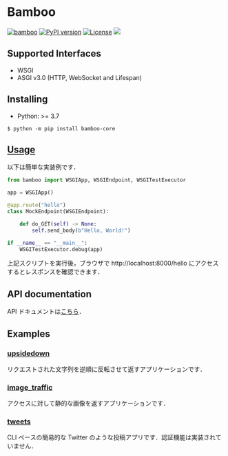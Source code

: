 # Bamboo

[![bamboo](https://github.com/jjj999/bamboo/blob/master/docs/res/bamboo.png?raw=true)](https://jjj999.github.io/bamboo/)
[![PyPI version](https://badge.fury.io/py/bamboo-core.svg)](http://badge.fury.io/py/bamboo-core)
[![License](https://img.shields.io/github/license/mashape/apistatus.svg)](https://pypi.python.org/pypi/bamboo-core/)
[![](https://img.shields.io/badge/docs-stable-blue.svg)](https://jjj999.github.io/bamboo)

## Supported Interfaces

- WSGI
- ASGI v3.0 (HTTP, WebSocket and Lifespan)

## Installing

* Python: >= 3.7

```
$ python -m pip install bamboo-core
```

## [Usage](tutorials/concept.md)

以下は簡単な実装例です．

```python
from bamboo import WSGIApp, WSGIEndpoint, WSGITestExecutor

app = WSGIApp()

@app.route("hello")
class MockEndpoint(WSGIEndpoint):

    def do_GET(self) -> None:
        self.send_body(b"Hello, World!")

if __name__ == "__main__":
    WSGITestExecutor.debug(app)
```

上記スクリプトを実行後，ブラウザで http://localhost:8000/hello にアクセスするとレスポンスを確認できます．

## API documentation

API ドキュメントは[こちら](api/bamboo/pkg.md)．

## Examples

### [upsidedown](https://github.com/jjj999/bamboo/tree/master/examples/upsidedown)

リクエストされた文字列を逆順に反転させて返すアプリケーションです．

### [image_traffic](https://github.com/jjj999/bamboo/tree/master/examples/image_traffic)

アクセスに対して静的な画像を返すアプリケーションです．

### [tweets](https://github.com/jjj999/bamboo/tree/master/examples/tweets)

CLI ベースの簡易的な Twitter のような投稿アプリです．認証機能は実装されていません．
